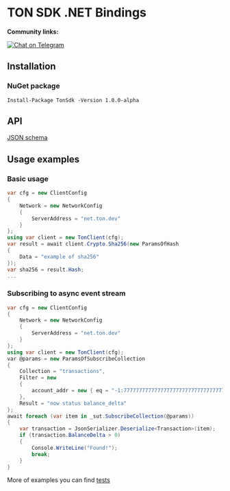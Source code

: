 # TON SDK .NET Bindings

**Community links:**

[![Chat on Telegram](https://img.shields.io/badge/chat-on%20telegram-9cf.svg)](https://t.me/tonsharp_sdk)
  
## Installation
### NuGet package
```
Install-Package TonSdk -Version 1.0.0-alpha
```
## API
[JSON schema](https://github.com/vcvetkovs/TonSdk/blob/main/tests/TonSdk.Tests/test-data/api.json)
## Usage examples
### Basic usage
```cs
var cfg = new ClientConfig
{
    Network = new NetworkConfig
    {
        ServerAddress = "net.ton.dev"
    }
};
using var client = new TonClient(cfg);
var result = await client.Crypto.Sha256(new ParamsOfHash
{
    Data = "example of sha256"
});
var sha256 = result.Hash;
...
```
### Subscribing to async event stream
```cs
var cfg = new ClientConfig
{
    Network = new NetworkConfig
    {
        ServerAddress = "net.ton.dev"
    }
};
using var client = new TonClient(cfg);
var @params = new ParamsOfSubscribeCollection
{
    Collection = "transactions",
    Filter = new
    {
        account_addr = new { eq = "-1:7777777777777777777777777777777777777777777777777777777777777777" },
    },
    Result = "now status balance_delta"
};
await foreach (var item in _sut.SubscribeCollection(@params))
{
    var transaction = JsonSerializer.Deserialize<Transaction>(item);
    if (transaction.BalanceDelta > 0)
    {
        Console.WriteLine("Found!");
        break;
    }
}
```

More of examples you can find [tests](https://github.com/vcvetkovs/TonSdk/tree/main/tests/TonSdk.Tests)
